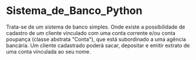 # Sistema_de_Banco_Python

Trata-se de um sistema de banco simples. Onde existe a possibilidade de cadastro de um cliente vinculado com uma conta corrente e/ou conta poupança (classe abstrata "Conta"), que está subordinado a uma agência bancária. Um cliente cadastrado poderá sacar, depositar e emitir extrato de uma conta vinculada ao seu nome.
##
